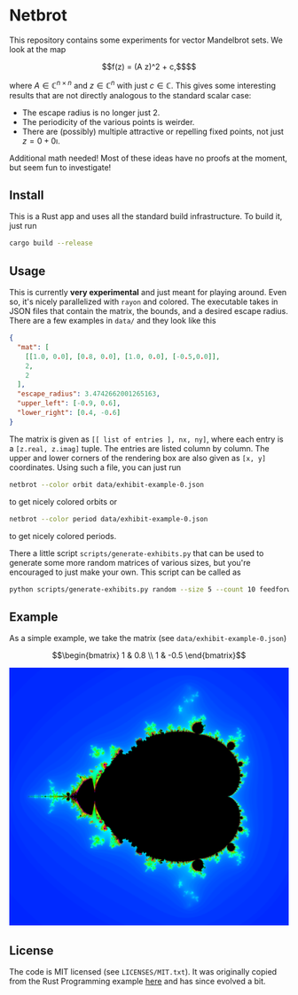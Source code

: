 Netbrot
=======

This repository contains some experiments for vector Mandelbrot sets. We look
at the map
```math
f(z) = (A z)^2 + c,$$
```
where $A \in \mathbb{C}^{n \times n}$ and $z \in \mathbb{C}^n$ with just
$c \in \mathbb{C}$. This gives some interesting results that are not directly
analogous to the standard scalar case:

* The escape radius is no longer just $2$.
* The periodicity of the various points is weirder.
* There are (possibly) multiple attractive or repelling fixed points, not just
  $z = 0 + 0\imath$.

Additional math needed! Most of these ideas have no proofs at the moment, but
seem fun to investigate!

Install
-------

This is a Rust app and uses all the standard build infrastructure. To build it,
just run
```bash
cargo build --release
```

Usage
-----

This is currently **very experimental** and just meant for playing around. Even
so, it's nicely parallelized with `rayon` and colored. The executable takes in
JSON files that contain the matrix, the bounds, and a desired escape radius.
There are a few examples in `data/` and they look like this
```json
{
  "mat": [
    [[1.0, 0.0], [0.8, 0.0], [1.0, 0.0], [-0.5,0.0]],
    2,
    2
  ],
  "escape_radius": 3.4742662001265163,
  "upper_left": [-0.9, 0.6],
  "lower_right": [0.4, -0.6]
}
```

The matrix is given as `[[ list of entries ], nx, ny]`, where each entry is
a `[z.real, z.imag]` tuple. The entries are listed column by column. The upper
and lower corners of the rendering box are also given as `[x, y]` coordinates.
Using such a file, you can just run
```bash
netbrot --color orbit data/exhibit-example-0.json
```
to get nicely colored orbits or
```bash
netbrot --color period data/exhibit-example-0.json
```
to get nicely colored periods.

There a little script `scripts/generate-exhibits.py` that can be used to generate
some more random matrices of various sizes, but you're encouraged to just make your
own. This script can be called as
```bash
python scripts/generate-exhibits.py random --size 5 --count 10 feedforward
```

Example
-------

As a simple example, we take the matrix (see `data/exhibit-example-0.json`)
```math
\begin{bmatrix}
1 & 0.8 \\
1 & -0.5
\end{bmatrix}
```

<p align="center">
    <img src="https://github.com/alexfikl/netbrot/blob/main/docs/netbrot-2x2.png?raw=true" alt="Netbrot 2x2"/>
</p>

License
-------

The code is MIT licensed (see `LICENSES/MIT.txt`). It was originally copied
from the Rust Programming example [here](https://github.com/ProgrammingRust/mandelbrot)
and has since evolved a bit.
